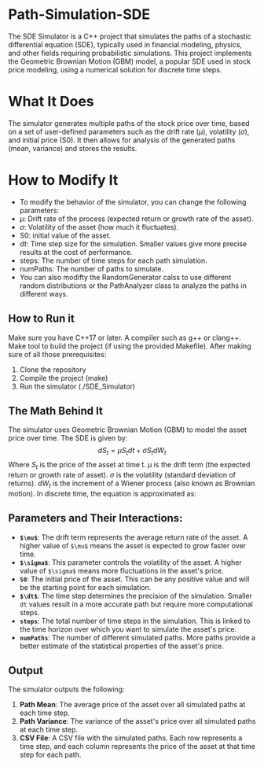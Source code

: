 # Path-Simulation-SDE
The SDE Simulator is a C++ project that simulates the paths of a stochastic differential equation (SDE), typically used in financial modeling, physics, and other fields requiring probabilistic simulations. This project implements the Geometric Brownian Motion (GBM) model, a popular SDE used in stock price modeling, using a numerical solution for discrete time steps.
# What It Does
The simulator generates multiple paths of the stock price over time, based on a set of user-defined parameters such as the drift rate ($\mu$), volatility ($\sigma$), and initial price (S0). It then allows for analysis of the generated paths (mean, variance) and stores the results.
# How to Modify It
- To modify the behavior of the simulator, you can change the following parameters:
- $\mu$: Drift rate of the process (expected return or growth rate of the asset).
- $\sigma$: Volatility of the asset (how much it fluctuates). 
- S0: initial value of the asset.
- $dt$: Time step size for the simulation. Smaller values give more precise results at the cost of performance. 
- steps: The number of time steps for each path simulation. 
- numPaths: The number of paths to simulate. 
- You can also modifty the RandomGenerator calss to use different random distributions or the PathAnalyzer class to analyze the paths in different ways. 

## How to Run it
Make sure you have C++17 or later. A compiler such as g++ or clang++. Make tool to build the project (if using the provided Makefile). After making sure of all those prerequisites:
1. Clone the repository 
2. Compile the project (make) 
3. Run the simulator (./SDE_Simulator) 

## The Math Behind It 
The simulator uses Geometric Brownian Motion (GBM) to model the asset price over time. The SDE is given by: $$dS_t = \mu S_t dt + \sigma S_t dW_t$$  Where $S_t$ is the price of the asset at time t. $\mu$ is the drift term (the expected return or growth rate of asset). $\sigma$ is the volatility (standard deviation of returns). $dW_t$ is the increment of a Wiener process (also known as Brownian motion). In discrete time, the equation is approximated as: 

## Parameters and Their Interactions:

- **`$\mu$`**: The drift term represents the average return rate of the asset. A higher value of `$\mu$` means the asset is expected to grow faster over time.
- **`$\sigma$`**: This parameter controls the volatility of the asset. A higher value of `$\sigma$` means more fluctuations in the asset's price.
- **`S0`**: The initial price of the asset. This can be any positive value and will be the starting point for each simulation.
- **`$\dt$`**: The time step determines the precision of the simulation. Smaller `dt` values result in a more accurate path but require more computational steps.
- **`steps`**: The total number of time steps in the simulation. This is linked to the time horizon over which you want to simulate the asset's price.
- **`numPaths`**: The number of different simulated paths. More paths provide a better estimate of the statistical properties of the asset's price.

## Output

The simulator outputs the following:
1. **Path Mean**: The average price of the asset over all simulated paths at each time step.
2. **Path Variance**: The variance of the asset's price over all simulated paths at each time step.
3. **CSV File**: A CSV file with the simulated paths. Each row represents a time step, and each column represents the price of the asset at that time step for each path.
